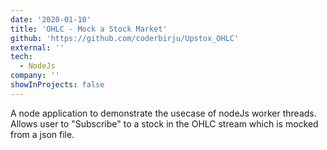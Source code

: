 ```yaml
---
date: '2020-01-10'
title: 'OHLC - Mock a Stock Market'
github: 'https://github.com/coderbirju/Upstox_OHLC'
external: ''
tech:
  - NodeJs
company: ''
showInProjects: false
---
```


A node application to demonstrate the usecase of nodeJs worker threads. Allows user to "Subscribe" to a stock in the OHLC stream which is mocked from a json file.
